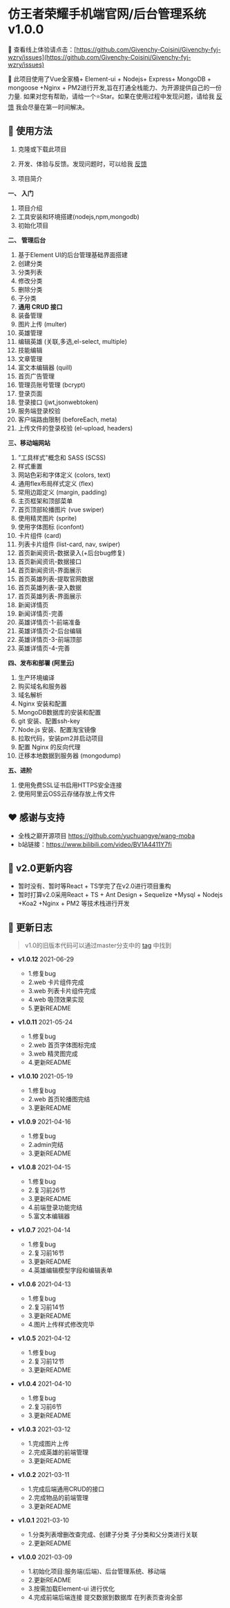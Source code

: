 # 仿王者荣耀手机端官网/后台管理系统 v1.0.0

🎉 查看线上体验请点击：[https://github.com/Givenchy-Coisini/Givenchy-fyj-wzry/issues](https://github.com/Givenchy-Coisini/Givenchy-fyj-wzry/issues) 

🌠 此项目使用了Vue全家桶+ Element-ui + Nodejs+ Express+ MongoDB + mongoose +Nginx + PM2进行开发,旨在打通全栈能力、为开源提供自己的一份力量. 如果对您有帮助，请给一个⭐️Star。如果在使用过程中发现问题，请给我 [反馈](https://github.com/Givenchy-Coisini/Givenchy-fyj-wzry/issues) 我会尽量在第一时间解决。

## 🔌 使用方法

1. 克隆或下载此项目

2. 开发、体验与反馈。发现问题时，可以给我 [反馈](https://github.com/Givenchy-Coisini/Givenchy-fyj-wzry/issues)

3. 项目简介

**一、 入门**

1. 项目介绍
2. 工具安装和环境搭建(nodejs,npm,mongodb)
3. 初始化项目

**二、 管理后台**

1. 基于Element UI的后台管理基础界面搭建
2. 创建分类
3. 分类列表
4. 修改分类
5. 删除分类
6. 子分类
7. **通用 CRUD 接口**
8. 装备管理
9. 图片上传 (multer)
10. 英雄管理
11. 编辑英雄 (关联,多选,el-select, multiple)
12. 技能编辑
13. 文章管理
14. 富文本编辑器 (quill)
15. 首页广告管理
16. 管理员账号管理 (bcrypt)
17. 登录页面
18. 登录接口 (jwt,jsonwebtoken)
19. 服务端登录校验
20. 客户端路由限制 (beforeEach, meta)
21. 上传文件的登录校验 (el-upload, headers)

**三、移动端网站**

1. "工具样式"概念和 SASS (SCSS)
2. 样式重置
3. 网站色彩和字体定义 (colors, text)
4. 通用flex布局样式定义 (flex)
5. 常用边距定义 (margin, padding)
6. 主页框架和顶部菜单
7. 首页顶部轮播图片 (vue swiper)
8. 使用精灵图片 (sprite)
9. 使用字体图标 (iconfont)
10. 卡片组件 (card)
11. 列表卡片组件 (list-card, nav, swiper)
12. 首页新闻资讯-数据录入(+后台bug修复)
13. 首页新闻资讯-数据接口
14. 首页新闻资讯-界面展示
15. 首页英雄列表-提取官网数据
16. 首页英雄列表-录入数据
17. 首页英雄列表-界面展示
18. 新闻详情页
19. 新闻详情页-完善
20. 英雄详情页-1-前端准备
21. 英雄详情页-2-后台编辑
22. 英雄详情页-3-前端顶部
23. 英雄详情页-4-完善

**四、发布和部署 (阿里云)**

1. 生产环境编译
2. 购买域名和服务器
3. 域名解析
4. Nginx 安装和配置
5. MongoDB数据库的安装和配置
6. git 安装、配置ssh-key
7. Node.js 安装、配置淘宝镜像
8. 拉取代码，安装pm2并启动项目
9. 配置 Nginx 的反向代理
10. 迁移本地数据到服务器 (mongodump)

**五、进阶**

1. 使用免费SSL证书启用HTTPS安全连接
2. 使用阿里云OSS云存储存放上传文件
## ❤️ 感谢与支持
- 全栈之巅开源项目 https://github.com/yuchuangye/wang-moba
- b站链接：https://www.bilibili.com/video/BV1A4411Y7fi

## 🚀 v2.0更新内容

- 暂时没有、暂时等React + TS学完了在v2.0进行项目重构
- 暂时打算v2.0采用React + TS + Ant Design + Sequelize +Mysql + Nodejs +Koa2 +Nginx + PM2 等技术栈进行开发

## 📅 更新日志

> v1.0的旧版本代码可以通过master分支中的 [tag]() 中找到
- **v1.0.12** 2021-06-29
    + 1.修复bug
    + 2.web 卡片组件完成
    + 3.web 列表卡片组件完成
    + 4.web 吸顶效果实现
    + 5.更新README


- **v1.0.11** 2021-05-24
    + 1.修复bug
    + 2.web 首页字体图标完成
    + 3.web 精灵图完成
    + 4.更新README


- **v1.0.10** 2021-05-19
    + 1.修复bug
    + 2.web 首页轮播图完结
    + 3.更新README


- **v1.0.9** 2021-04-16
    + 1.修复bug
    + 2.admin完结
    + 3.更新README


- **v1.0.8** 2021-04-15
    + 1.修复bug
    + 2.复习前26节
    + 3.更新README
    + 4.前端登录功能完结
    + 5.富文本编辑器


- **v1.0.7** 2021-04-14
    + 1.修复bug
    + 2.复习前16节
    + 3.更新README
    + 4.英雄编辑模型字段和编辑表单


- **v1.0.6** 2021-04-13
    + 1.修复bug
    + 2.复习前14节
    + 3.更新README
    + 4.图片上传样式修改完毕


- **v1.0.5** 2021-04-12
    + 1.修复bug
    + 2.复习前12节
    + 3.更新README


- **v1.0.4** 2021-04-10
    + 1.修复bug
    + 2.复习前6节
    + 3.更新README


- **v1.0.3** 2021-03-12
    + 1.完成图片上传
    + 2.完成英雄的前端管理
    + 3.更新README


- **v1.0.2** 2021-03-11
    + 1.完成后端通用CRUD的接口
    + 2.完成物品的前端管理
    + 3.更新README

- **v1.0.1** 2021-03-10
    + 1.分类列表增删改查完成、创建子分类 子分类和父分类进行关联
    + 2.更新README

- **v1.0.0** 2021-03-09
    + 1.初始化项目:服务端(后端)、后台管理系统、移动端
    + 2.更新README
    + 3.按需加载Element-ui 进行优化
    + 4.完成前端后端连接 提交数据到数据库 在列表页查询全部
